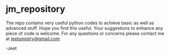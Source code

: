 # jm_repository
The repo contains very useful python codes to achieve basic as well as advanced stuff. Hope you find this useful. Your suggestions to enhance any piece of code is welcome.
For any questions or concerns please contact me at jeetumistry@gmail.com

-Jeet
